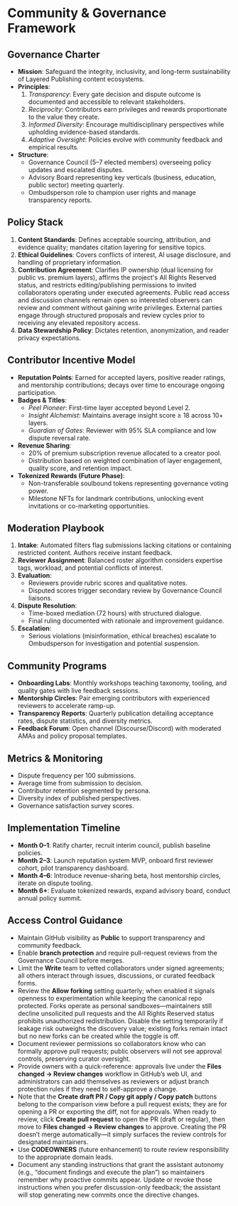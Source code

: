 # Community & Governance Framework

## Governance Charter
- **Mission**: Safeguard the integrity, inclusivity, and long-term sustainability of Layered Publishing content ecosystems.
- **Principles**:
  1. *Transparency*: Every gate decision and dispute outcome is documented and accessible to relevant stakeholders.
  2. *Reciprocity*: Contributors earn privileges and rewards proportionate to the value they create.
  3. *Informed Diversity*: Encourage multidisciplinary perspectives while upholding evidence-based standards.
  4. *Adaptive Oversight*: Policies evolve with community feedback and empirical results.
- **Structure**:
  - Governance Council (5–7 elected members) overseeing policy updates and escalated disputes.
  - Advisory Board representing key verticals (business, education, public sector) meeting quarterly.
  - Ombudsperson role to champion user rights and manage transparency reports.

## Policy Stack
1. **Content Standards**: Defines acceptable sourcing, attribution, and evidence quality; mandates citation layering for sensitive topics.
2. **Ethical Guidelines**: Covers conflicts of interest, AI usage disclosure, and handling of proprietary information.
 3. **Contribution Agreement**: Clarifies IP ownership (dual licensing for public vs. premium layers), affirms the project's All Rights Reserved status, and restricts editing/publishing permissions to invited collaborators operating under executed agreements. Public read access and discussion channels remain open so interested observers can review and comment without gaining write privileges. External parties engage through structured proposals and review cycles prior to receiving any elevated repository access.
4. **Data Stewardship Policy**: Dictates retention, anonymization, and reader privacy expectations.

## Contributor Incentive Model
- **Reputation Points**: Earned for accepted layers, positive reader ratings, and mentorship contributions; decays over time to encourage ongoing participation.
- **Badges & Titles**:
  - *Peel Pioneer*: First-time layer accepted beyond Level 2.
  - *Insight Alchemist*: Maintains average insight score ≥ 18 across 10+ layers.
  - *Guardian of Gates*: Reviewer with 95% SLA compliance and low dispute reversal rate.
- **Revenue Sharing**:
  - 20% of premium subscription revenue allocated to a creator pool.
  - Distribution based on weighted combination of layer engagement, quality score, and retention impact.
- **Tokenized Rewards (Future Phase)**:
  - Non-transferable soulbound tokens representing governance voting power.
  - Milestone NFTs for landmark contributions, unlocking event invitations or co-marketing opportunities.

## Moderation Playbook
1. **Intake**: Automated filters flag submissions lacking citations or containing restricted content. Authors receive instant feedback.
2. **Reviewer Assignment**: Balanced roster algorithm considers expertise tags, workload, and potential conflicts of interest.
3. **Evaluation**:
   - Reviewers provide rubric scores and qualitative notes.
   - Disputed scores trigger secondary review by Governance Council liaisons.
4. **Dispute Resolution**:
   - Time-boxed mediation (72 hours) with structured dialogue.
   - Final ruling documented with rationale and improvement guidance.
5. **Escalation**:
   - Serious violations (misinformation, ethical breaches) escalate to Ombudsperson for investigation and potential suspension.

## Community Programs
- **Onboarding Labs**: Monthly workshops teaching taxonomy, tooling, and quality gates with live feedback sessions.
- **Mentorship Circles**: Pair emerging contributors with experienced reviewers to accelerate ramp-up.
- **Transparency Reports**: Quarterly publication detailing acceptance rates, dispute statistics, and diversity metrics.
- **Feedback Forum**: Open channel (Discourse/Discord) with moderated AMAs and policy proposal templates.

## Metrics & Monitoring
- Dispute frequency per 100 submissions.
- Average time from submission to decision.
- Contributor retention segmented by persona.
- Diversity index of published perspectives.
- Governance satisfaction survey scores.

## Implementation Timeline
- **Month 0–1**: Ratify charter, recruit interim council, publish baseline policies.
- **Month 2–3**: Launch reputation system MVP, onboard first reviewer cohort, pilot transparency dashboard.
- **Month 4–6**: Introduce revenue-sharing beta, host mentorship circles, iterate on dispute tooling.
- **Month 6+**: Evaluate tokenized rewards, expand advisory board, conduct annual policy summit.

## Access Control Guidance
- Maintain GitHub visibility as **Public** to support transparency and community feedback.
- Enable **branch protection** and require pull-request reviews from the Governance Council before merges.
- Limit the **Write** team to vetted collaborators under signed agreements; all others interact through issues, discussions, or curated feedback forms.
- Review the **Allow forking** setting quarterly; when enabled it signals openness to experimentation while keeping the canonical repo protected. Forks operate as personal sandboxes—maintainers still decline unsolicited pull requests and the All Rights Reserved status prohibits unauthorized redistribution. Disable the setting temporarily if leakage risk outweighs the discovery value; existing forks remain intact but no new forks can be created while the toggle is off.
- Document reviewer permissions so collaborators know who can formally approve pull requests; public observers will not see approval controls, preserving curator oversight.
- Provide owners with a quick-reference: approvals live under the **Files changed → Review changes** workflow in GitHub’s web UI, and administrators can add themselves as reviewers or adjust branch protection rules if they need to self-approve a change.
- Note that the **Create draft PR / Copy git apply / Copy patch** buttons belong to the comparison view before a pull request exists; they are for opening a PR or exporting the diff, not for approvals. When ready to review, click **Create pull request** to open the PR (draft or regular), then move to **Files changed → Review changes** to approve. Creating the PR doesn’t merge automatically—it simply surfaces the review controls for designated maintainers.
- Use **CODEOWNERS** (future enhancement) to route review responsibility to the appropriate domain leads.
- Document any standing instructions that grant the assistant autonomy (e.g., “document findings and execute the plan”) so maintainers remember why proactive commits appear. Update or revoke those instructions when you prefer discussion-only feedback; the assistant will stop generating new commits once the directive changes.
